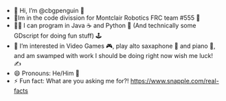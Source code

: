 - 👋 Hi, I’m @cbgpenguin 🐧
- 🏢Im in the code divission for Montclair Robotics FRC team #555 🤖
- 🧑‍💻 I can program in Java ☕ and Python 🐍 (And technically some GDscript for doing fun stuff) 🕹
- 👀 I’m interested in Video Games 🎮, play alto saxaphone 🎷 and piano 🎹, and am swamped with work I should be doing right now wish me luck! ✍
- 😄 Pronouns: He/Him 🧑
- ⚡ Fun fact: What are you asking me for?! https://www.snapple.com/real-facts

<!---
cbgpenguin/cbgpenguin is a ✨ special ✨ repository because its `README.md` (this file) appears on your GitHub profile.
You can click the Preview link to take a look at your changes.
--->
